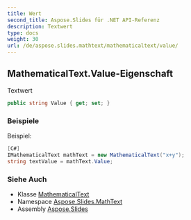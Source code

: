 ```yaml
---
title: Wert
second_title: Aspose.Slides für .NET API-Referenz
description: Textwert
type: docs
weight: 30
url: /de/aspose.slides.mathtext/mathematicaltext/value/
---
```


## MathematicalText.Value-Eigenschaft

Textwert

```csharp
public string Value { get; set; }
```

### Beispiele

Beispiel:

```csharp
[C#]
IMathematicalText mathText = new MathematicalText("x+y");
string textValue = mathText.Value;
```

### Siehe Auch

* Klasse [MathematicalText](../../mathematicaltext)
* Namespace [Aspose.Slides.MathText](../../mathematicaltext)
* Assembly [Aspose.Slides](../../../)

<!-- DO NOT EDIT: generiert von xmldocmd für Aspose.Slides.dll -->